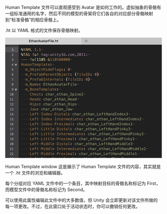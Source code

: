Human Template 文件可以直观感受到 Avatar 是如何工作的。虚拟抽象的骨骼有一组标准通用的名字，然后不同的模型的骨架将它们各自的对应部分骨骼映射到“标准骨骼”的相应骨骼上。

.ht 以 YAML 格式的文件保存骨骼映射。

![](../Images/classHumanTemplate-YAML.jpg)

Human Template window 这是展示了 Human Template 文件的内容，其实就是一个 .ht 文件的浏览和编辑器。

每个分组对应 YAML 文件中的一个条目，其中映射目标的骨骼名称标记为 First，而模型文件中的骨骼名称标记为 Second。

可以使用此属性编辑此文件中的大多数值，但 Unity 会立即更新对该文件所做的每一项更改。不过，在此窗口处于活动状态时，你可以撤销任何更改。
